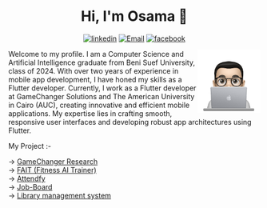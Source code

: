 <h1 align="center">Hi, I'm Osama 👋</h1>
<p align="center">
    <a href="https://www.linkedin.com/in/0sama-m0" target="_blank"><img src="https://img.shields.io/badge/linkedin-%230177B5?style=flat&logo=linkedin&logoColor=white" alt="linkedin"/></a>
    <a href="mailto:osamamhmed3332@gmail.com" target="_blank"><img src="https://img.shields.io/badge/-Gmail-c14438?style=flat-square&logo=Gmail&logoColor=white" alt="Email"></a>
    <a href="https://www.facebook.com/profile.php?id=100007424703250" target="_blank"><img src="https://img.shields.io/badge/facebook-%230177B5?style=flat&logo=facebook&logoColor=white" alt="facebook"></a>
  </p>
  
  <img src="https://github.com/OsamaMohammed3332/OsamaMohammed3332/blob/main/profile.png" align="right" width="25%"/>

<p>Welcome to my profile. I am a Computer Science and Artificial Intelligence graduate from Beni Suef University, class of 2024. With over two years of experience in mobile app development, I have honed my skills as a Flutter developer. Currently, I work as a Flutter developer at GameChanger Solutions and The American University in Cairo (AUC), creating innovative and efficient mobile applications. My expertise lies in crafting smooth, responsive user interfaces and developing robust app architectures using Flutter.</p>
<p>My Project :-</p>
  -> <a href="https://osamamohammed3332.github.io/My-Portfolio/?project=9" target="_blank">GameChanger Research</a>
  <br>
  -> <a href="[https://osama3332.pythonanywhere.com](https://osamamohammed3332.github.io/My-Portfolio/?project=6)" target="_blank">FAIT (Fitness AI Trainer)</a>
  <br>
  -> <a href="[https://osama3332.pythonanywhere.com](https://osamamohammed3332.github.io/My-Portfolio/?project=5)" target="_blank">Attendfy</a>
  <br>
  -> <a href="[https://osama3332.pythonanywhere.com](https://osamamohammed3332.github.io/My-Portfolio/?project=1)" target="_blank">Job-Board</a>
  <br>
  -> <a href="[https://osama2223.pythonanywhere.com](https://osamamohammed3332.github.io/My-Portfolio/?project=0)" target="_blank">Library management system</a>
  

